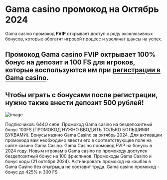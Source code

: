 # Gama casino промокод на Октябрь 2024 


Gama casino промокод **FVIP** открывает доступ к ряду эксклюзивных бонусов, которые обогатят игровой процесс и увеличат шансы на успех.

## Промокод Gama casino **FVIP** октрывает 100% бонус на депозит и 100 FS для игроков, которые воспользуются им при [регистрации в Gama casino](https://linksc.ru/gama_fvip).

## Чтобы играть с бонусами после регистрации, нужно также внести депозит 500 рублей!

![image](https://github.com/user-attachments/assets/8f559442-e48d-4f3c-952d-ee5adacb496b)

Подписчиков: 644О себе: Промокод Gama casino на бездепозитный бонус 100FS  (ПРОМОКОД НУЖНО ВВОДИТЬ ТОЛЬКО БОЛЬШИМИ БУКВАМИ). Бонусы казино Gama Casino за октябрь 2024. Для активации промокода вам необходимо ввести его в соответствующее поле на сайте казино Gama Casino. Gama Casino промокод FVIP на бонусы в 2024 году. Новым игрокам в Gama casino по промокоду доступен бездепозитный бонус на 100 фриспинов. Промокоды Gama Casino и бонус коды (21 октября 2024). Активировать промокод на кэшбэк в Gama Casino без отыгрыша не составит труда. Gama casino промокод - бонус до 425% и 300 FS
